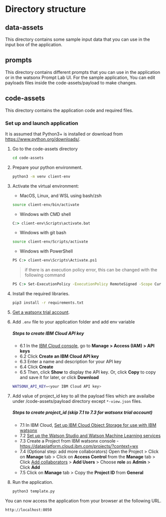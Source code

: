 # Directory structure

## data-assets

This directory contains some sample input data that you can use in the input box of the application.

## prompts

This directory contains different prompts that you can use in the application or in the watsonx Prompt Lab UI. For the sample application, You can edit payloads files inside the code-assets/payload to make changes.

## code-assets

This directory contains the application code and required files.

### Set up and launch application

It is assumed that Python3+ is installed or download from <https://www.python.org/downloads/>.

1. Go to the code-assets directory

   ```sh
   cd code-assets
   ```

2. Prepare your python environment.

   ```sh
   python3 -m venv client-env
   ```

3. Activate the virtual environment:

   - MacOS, Linux, and WSL using bash/zsh

   ```sh
   source client-env/bin/activate
   ```

   - Windows with CMD shell

   ```cmd
   C:> client-env\Scripts\activate.bat
   ```

   - Windows with git bash

   ```sh
   source client-env/Scripts/activate
   ```

   - Windows with PowerShell

   ```cmd
   PS C:> client-env\Scripts\Activate.ps1
   ```

   > if there is an execution policy error, this can be changed with the following command

   ```cmd
   PS C:> Set-ExecutionPolicy -ExecutionPolicy RemoteSigned -Scope CurrentUser
   ```

4. Install the required libraries.

   ```sh
   pip3 install -r requirements.txt
   ```

5. [Get a watsonx trial account](https://dataplatform.cloud.ibm.com/registration/stepone?context=wx).

6. Add `.env` file to your application folder and add env variable

   ##### Steps to create IBM Cloud API key

   - 6.1 In the [IBM Cloud console](https://cloud.ibm.com/), go to **Manage > Access (IAM) > API keys**
   - 6.2 Click **Create an IBM Cloud API key**
   - 6.3 Enter a name and description for your API key
   - 6.4 Click **Create**
   - 6.5 Then, click **Show** to display the API key. Or, click **Copy** to copy and save it for later, or click **Download**

   ```sh
   WATSONX_API_KEY=<your IBM Cloud API key>
   ```

7. Add value of project_id key to all the payload files which are availalbe under /code-assets/payload directory except `*-view.json` files.

   ##### Steps to create project_id (skip 7.1 to 7.3 for watsonx trial account)

   - 7.1 In IBM Cloud, [Set up IBM Cloud Object Storage for use with IBM watsonx](https://dataplatform.cloud.ibm.com/docs/content/wsj/console/wdp_admin_cos.html?context=wx&audience=wdp)
   - 7.2 [Set up the Watson Studio and Watson Machine Learning services](https://dataplatform.cloud.ibm.com/docs/content/wsj/getting-started/set-up-ws.html?context=wx&audience=wdp)
   - 7.3 Create a Project from IBM watsonx console - https://dataplatform.cloud.ibm.com/projects/?context=wx
   - 7.4 (Optional step: add more collaborators) Open the Project > Click on **Manage** tab > Click on **Access Control** from the **Manage** tab > Click [Add collaborators](https://dataplatform.cloud.ibm.com/docs/content/wsj/getting-started/collaborate.html?context=wx&audience=wdp#add-collaborators) > **Add Users** > Choose **role** as **Admin** > Click **Add**
   - 7.5 Click on **Manage** tab > Copy the **Project ID** from **General**

8. Run the application.

   ```sh
   python3 template.py
   ```

You can now access the application from your browser at the following URL.

```url
http://localhost:8050
```
